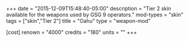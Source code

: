 +++
date = "2015-12-09T15:48:40-05:00"
description = "Tier 2 skin available for the weapons used by GSG 9 operators."
mod-types = "skin"
tags = ["skin","Tier 2"]
title = "Oahu"
type = "weapon-mod"

[cost]
  renown = "4000"
  credits = "180"
  units = ""
+++
